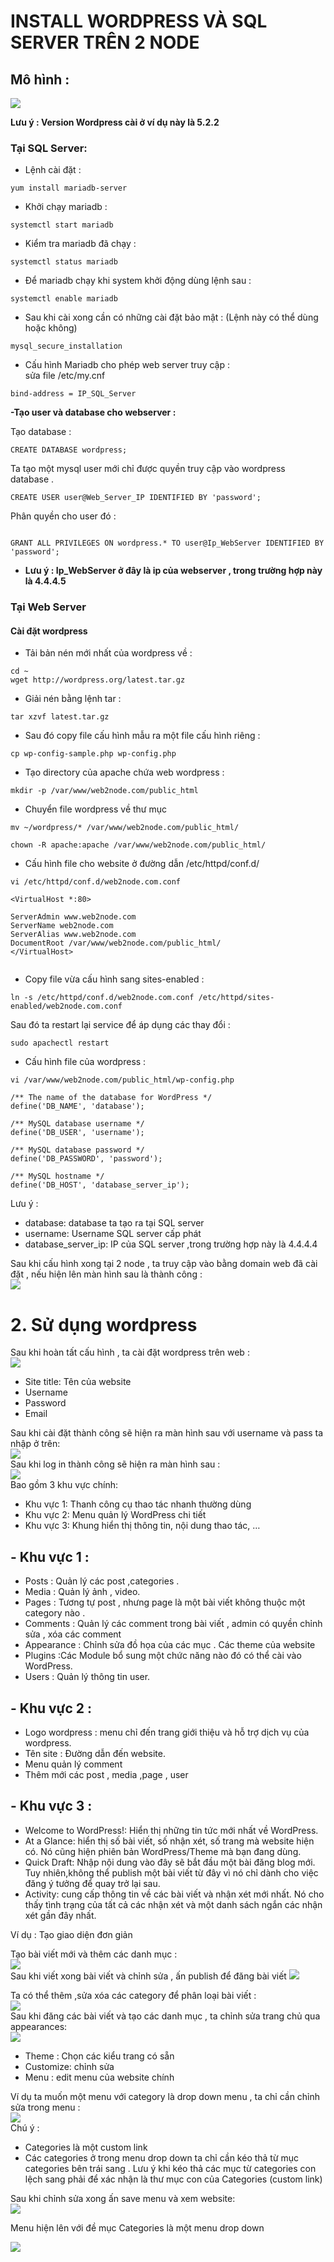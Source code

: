 # INSTALL WORDPRESS VÀ SQL SERVER TRÊN 2 NODE 
## **Mô hình :**  
<img src="https://i.imgur.com/WjLXPDZ.png">   

**Lưu ý : Version Wordpress cài ở ví dụ này là  5.2.2**  

### **Tại SQL Server:**  

 - Lệnh cài đặt :  

```
yum install mariadb-server
```
- Khởi chạy mariadb :  
```
systemctl start mariadb
```
- Kiểm tra mariadb đã chạy :  
```
systemctl status mariadb
```
- Để mariadb chạy khi system khởi động dùng lệnh sau :  
```
systemctl enable mariadb
```
- Sau khi cài xong cần có những cài đặt bảo mật : (Lệnh này có thể dùng hoặc không)
```
mysql_secure_installation
```

- Cấu hình Mariadb cho phép web server truy cập :  
sửa file /etc/my.cnf   
```
bind-address = IP_SQL_Server
``` 


**-Tạo user và database cho webserver :**   
  
Tạo database :  
```
CREATE DATABASE wordpress;
```

Ta tạo một mysql user mới chỉ được quyền truy cập vào wordpress database .   
```
CREATE USER user@Web_Server_IP IDENTIFIED BY 'password';
```
Phân quyền cho user đó :  
```

GRANT ALL PRIVILEGES ON wordpress.* TO user@Ip_WebServer IDENTIFIED BY 'password';
```

- **Lưu ý : Ip_WebServer ở đây là ip của webserver , trong trường hợp này là 4.4.4.5**

### **Tại Web Server**
  #### **Cài đặt wordpress**   
- Tải bản nén mới nhất của wordpress về :  

```
cd ~
wget http://wordpress.org/latest.tar.gz  
```

 - Giải nén bằng lệnh tar :  

```  
tar xzvf latest.tar.gz
```  
- Sau đó copy file cấu hình mẫu ra một file cấu hình riêng :   
```
cp wp-config-sample.php wp-config.php
```

- Tạo directory của apache chứa web wordpress : 
```
mkdir -p /var/www/web2node.com/public_html
  ```  

  - Chuyển file wordpress về thư mục 
 ```    
mv ~/wordpress/* /var/www/web2node.com/public_html/
  
chown -R apache:apache /var/www/web2node.com/public_html/  
```  
- Cấu hình file  cho website ở đường dẫn /etc/httpd/conf.d/ 
```
vi /etc/httpd/conf.d/web2node.com.conf
```  
```
<VirtualHost *:80>

ServerAdmin www.web2node.com
ServerName web2node.com
ServerAlias www.web2node.com
DocumentRoot /var/www/web2node.com/public_html/
</VirtualHost>


```
- Copy file vừa cấu hình sang sites-enabled :
```
ln -s /etc/httpd/conf.d/web2node.com.conf /etc/httpd/sites-enabled/web2node.com.conf
```
Sau đó ta restart lại service để áp dụng các thay đổi :  
```
sudo apachectl restart  
```
- Cấu hình file của wordpress :   

```
vi /var/www/web2node.com/public_html/wp-config.php  
```   

```
/** The name of the database for WordPress */
define('DB_NAME', 'database');

/** MySQL database username */
define('DB_USER', 'username');

/** MySQL database password */
define('DB_PASSWORD', 'password');

/** MySQL hostname */
define('DB_HOST', 'database_server_ip'); 
```


Lưu ý :
- database: database ta tạo ra tại SQL server
- username: Username SQL server cấp phát 
- database_server_ip: IP của SQL server ,trong trường hợp này là 4.4.4.4
 

Sau khi cấu hình xong tại 2 node , ta truy cập vào bằng domain web đã cài đặt , nếu hiện lên màn hình sau là thành công :  
<img src="https://i.imgur.com/KXvvPV5.png">  


# 2. Sử dụng wordpress  
 Sau khi hoàn tất cấu hình , ta cài đặt wordpress trên web :  
 <img src="https://i.imgur.com/pFqCsK1.png">  
  
  - Site title: Tên của website 
  - Username 
  - Password 
  - Email  

   Sau khi cài đặt thành công sẽ hiện ra màn hình sau với username và pass ta nhập ở trên:  
   <img src="https://i.imgur.com/8c5qJnY.png">  
Sau khi log in thành công sẽ hiện ra màn hình sau :  
<img src="https://i.imgur.com/Vc4Xj4x.png">  
Bao gồm 3 khu vực chính:  

  -  Khu vực 1: Thanh công cụ thao tác nhanh thường dùng
  -  Khu vực 2: Menu quản lý WordPress chi tiết
  -  Khu vực 3: Khung hiển thị thông tin, nội dung thao tác, …

## - Khu vực 1 :  
  - Posts : Quản lý các post ,categories . 
  - Media :  Quản lý ảnh , video.
  - Pages :  Tương tự post , nhưng page là một bài viết không thuộc một category nào .
  - Comments : Quản lý các comment trong bài viết , admin có quyền chỉnh sửa , xóa các comment 
  - Appearance : Chỉnh sửa đồ họa của các mục . Các theme của website
  - Plugins :Các Module bổ sung một chức năng nào đó có thể cài vào WordPress.  
  - Users : Quản lý thông tin user.  

## - Khu vực 2 :  
  - Logo wordpress : menu chỉ đến trang giới thiệu và hỗ trợ dịch vụ của wordpress. 
  - Tên site : Đường dẫn đến website.  
  - Menu quản lý comment
  - Thêm mới các post , media ,page , user  

## - Khu vực 3 :  
  
  - Welcome to WordPress!: Hiển thị những tin tức mới nhất về WordPress.
  - At a Glance: hiển thị số bài viết, số nhận xét, số trang mà website hiện có. Nó cũng hiện phiên bản WordPress/Theme mà bạn đang dùng.
  - Quick Draft: Nhập nội dung vào đây sẽ bắt đầu một bài đăng blog mới. Tuy nhiên,không thể publish một bài viết từ đây vì nó chỉ dành cho việc đăng ý tưởng để quay trở lại sau.
  -  Activity: cung cấp thông tin về các bài viết và nhận xét mới nhất. Nó cho thấy tình trạng của tất cả các nhận xét và một danh sách ngắn các nhận xét gần đây nhất. 

  Ví dụ : Tạo giao diện đơn giản   

  Tạo bài viết mới và thêm các danh mục :  
  <img src="https://i.imgur.com/7quygZ4.png">  
  Sau khi viết xong bài viết và chỉnh sửa , ấn publish để đăng bài viết 
  <img src="https://i.imgur.com/n81KQXm.png">  

  Ta có thể thêm ,sửa xóa các category để phân loại bài viết :  
  <img src="https://i.imgur.com/DRBEXJV.png">  
  Sau khi đăng các bài viết và tạo các danh mục , ta chỉnh sửa trang chủ qua appearances:  
  <img src="https://i.imgur.com/EgkJG4v.png">  
  - Theme : Chọn các kiểu trang có sẵn 
  - Customize: chỉnh sửa 
  - Menu : edit menu của website chính  

 Ví dụ ta muốn một menu với category là drop down menu , ta chỉ cần chỉnh sửa trong menu :  
 <img src="https://i.imgur.com/GSo8srb.png">  
 Chú ý :   
 - Categories là một custom link 
 - Các categories ở trong menu drop down ta chỉ cần kéo thả từ mục categories bên trái sang . Lưu ý khi kéo thả các mục từ categories con lệch sang phải để xác nhận là thư mục con của Categories (custom link)

Sau khi chỉnh sửa xong ấn save menu và xem website:  
<img src="https://i.imgur.com/7PE95TR.png">  

Menu hiện lên với đề mục Categories là một menu drop down    

<img src="https://i.imgur.com/TKdCgNe.png">  

